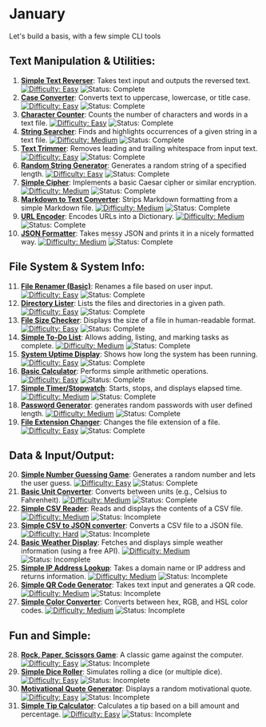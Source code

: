 # January

Let's build a basis, with a few simple CLI tools

## Text Manipulation & Utilities:

1.  **[Simple Text Reverser](./0_Text-Manipulation-Utilities/Day01_TextReverser/)**: Takes text input and outputs the reversed text. [![Difficulty: Easy](https://img.shields.io/badge/Difficulty-Easy-brightgreen)](https://img.shields.io/badge/Difficulty-Easy-brightgreen) ![Status: Complete](https://img.shields.io/badge/Status-Complete-blue)
2.  **[Case Converter](./0_Text-Manipulation-Utilities/Day02_CaseConverter/)**: Converts text to uppercase, lowercase, or title case. [![Difficulty: Easy](https://img.shields.io/badge/Difficulty-Easy-brightgreen)](https://img.shields.io/badge/Difficulty-Easy-brightgreen) ![Status: Complete](https://img.shields.io/badge/Status-Complete-blue)
3.  **[Character Counter](./0_Text-Manipulation-Utilities/Day03_CharacterCounter/)**: Counts the number of characters and words in a text file. [![Difficulty: Easy](https://img.shields.io/badge/Difficulty-Easy-brightgreen)](https://img.shields.io/badge/Difficulty-Easy-brightgreen) ![Status: Complete](https://img.shields.io/badge/Status-Complete-blue)
4.  **[String Searcher](./0_Text-Manipulation-Utilities/Day04_StringSearcher/)**: Finds and highlights occurrences of a given string in a text file. [![Difficulty: Medium](https://img.shields.io/badge/Difficulty-Medium-yellow)](https://img.shields.io/badge/Difficulty-Medium-yellow) ![Status: Complete](https://img.shields.io/badge/Status-Complete-blue)
5.  **[Text Trimmer](./0_Text-Manipulation-Utilities/Day05_TextTrimmer/)**: Removes leading and trailing whitespace from input text. [![Difficulty: Easy](https://img.shields.io/badge/Difficulty-Easy-brightgreen)](https://img.shields.io/badge/Difficulty-Easy-brightgreen) ![Status: Complete](https://img.shields.io/badge/Status-Complete-blue)
6.  **[Random String Generator](./0_Text-Manipulation-Utilities/Day06_RandomStringGenerator/)**: Generates a random string of a specified length. [![Difficulty: Easy](https://img.shields.io/badge/Difficulty-Easy-brightgreen)](https://img.shields.io/badge/Difficulty-Easy-brightgreen) ![Status: Complete](https://img.shields.io/badge/Status-Complete-blue)
7.  **[Simple Cipher](./0_Text-Manipulation-Utilities/Day07_SimpleCipher/)**: Implements a basic Caesar cipher or similar encryption. [![Difficulty: Medium](https://img.shields.io/badge/Difficulty-Medium-yellow)](https://img.shields.io/badge/Difficulty-Medium-yellow) ![Status: Complete](https://img.shields.io/badge/Status-Complete-blue)
8.  **[Markdown to Text Converter](./0_Text-Manipulation-Utilities/Day08_MarkdownToTextConverter/)**: Strips Markdown formatting from a simple Markdown file. [![Difficulty: Medium](https://img.shields.io/badge/Difficulty-Medium-yellow)](https://img.shields.io/badge/Difficulty-Medium-yellow) ![Status: Complete](https://img.shields.io/badge/Status-Complete-blue)
9.  **[URL Encoder](./0_Text-Manipulation-Utilities/Day09_URLEncoder/)**: Encodes URLs into a Dictionary. [![Difficulty: Medium](https://img.shields.io/badge/Difficulty-Medium-yellow)](https://img.shields.io/badge/Difficulty-Medium-yellow) ![Status: Complete](https://img.shields.io/badge/Status-Complete-blue)
10. **[JSON Formatter](./0_Text-Manipulation-Utilities/Day10_JSONFormatter/)**: Takes messy JSON and prints it in a nicely formatted way. [![Difficulty: Medium](https://img.shields.io/badge/Difficulty-Medium-yellow)](https://img.shields.io/badge/Difficulty-Medium-yellow) ![Status: Complete](https://img.shields.io/badge/Status-Complete-blue)

## File System & System Info:

11. **[File Renamer (Basic)](./1_File-System-System-Info/Day11_FileRenamer/)**: Renames a file based on user input. [![Difficulty: Easy](https://img.shields.io/badge/Difficulty-Easy-brightgreen)](https://img.shields.io/badge/Difficulty-Easy-brightgreen) ![Status: Complete](https://img.shields.io/badge/Status-Complete-blue)
12. **[Directory Lister](./1_File-System-System-Info/Day12_DirectoryLister/)**: Lists the files and directories in a given path. [![Difficulty: Easy](https://img.shields.io/badge/Difficulty-Easy-brightgreen)](https://img.shields.io/badge/Difficulty-Easy-brightgreen) ![Status: Complete](https://img.shields.io/badge/Status-Complete-blue)
13. **[File Size Checker](./1_File-System-System-Info/Day13_FileSizeChecker/)**: Displays the size of a file in human-readable format. [![Difficulty: Easy](https://img.shields.io/badge/Difficulty-Easy-brightgreen)](https://img.shields.io/badge/Difficulty-Easy-brightgreen) ![Status: Complete](https://img.shields.io/badge/Status-Complete-blue)
14. **[Simple To-Do List](./1_File-System-System-Info/Day14_ToDoList/)**: Allows adding, listing, and marking tasks as complete. [![Difficulty: Medium](https://img.shields.io/badge/Difficulty-Medium-yellow)](https://img.shields.io/badge/Difficulty-Medium-yellow) ![Status: Complete](https://img.shields.io/badge/Status-Complete-blue)
15. **[System Uptime Display](./1_File-System-System-Info/Day15_SystemUptime/)**: Shows how long the system has been running. [![Difficulty: Easy](https://img.shields.io/badge/Difficulty-Easy-brightgreen)](https://img.shields.io/badge/Difficulty-Easy-brightgreen) ![Status: Complete](https://img.shields.io/badge/Status-Complete-blue)
16. **[Basic Calculator](./1_File-System-System-Info/Day16_Calculator/)**: Performs simple arithmetic operations. [![Difficulty: Easy](https://img.shields.io/badge/Difficulty-Easy-brightgreen)](https://img.shields.io/badge/Difficulty-Easy-brightgreen) ![Status: Complete](https://img.shields.io/badge/Status-Complete-blue)
17. **[Simple Timer/Stopwatch](./1_File-System-System-Info/Day17_TimerStopwatch/)**: Starts, stops, and displays elapsed time. [![Difficulty: Medium](https://img.shields.io/badge/Difficulty-Medium-yellow)](https://img.shields.io/badge/Difficulty-Medium-yellow) ![Status: Complete](https://img.shields.io/badge/Status-Complete-blue)
18. **[Password Generator](./1_File-System-System-Info/Day18_PasswordGenerator/)**: generates random passwords with user defined length. [![Difficulty: Medium](https://img.shields.io/badge/Difficulty-Medium-yellow)](https://img.shields.io/badge/Difficulty-Medium-yellow) ![Status: Complete](https://img.shields.io/badge/Status-Complete-blue)
19. **[File Extension Changer](./1_File-System-System-Info/Day19_FileExtensionChanger/)**: Changes the file extension of a file. [![Difficulty: Easy](https://img.shields.io/badge/Difficulty-Easy-brightgreen)](https://img.shields.io/badge/Difficulty-Easy-brightgreen) ![Status: Complete](https://img.shields.io/badge/Status-Complete-blue)

## Data & Input/Output:

20. **[Simple Number Guessing Game](./2_Data-Input-Output/Day20_NumberGuessingGame/)**: Generates a random number and lets the user guess. [![Difficulty: Easy](https://img.shields.io/badge/Difficulty-Easy-brightgreen)](https://img.shields.io/badge/Difficulty-Easy-brightgreen) ![Status: Complete](https://img.shields.io/badge/Status-Complete-blue)
21. **[Basic Unit Converter](./2_Data-Input-Output/Day21_UnitConverter/)**: Converts between units (e.g., Celsius to Fahrenheit). [![Difficulty: Medium](https://img.shields.io/badge/Difficulty-Medium-yellow)](https://img.shields.io/badge/Difficulty-Medium-yellow) ![Status: Complete](https://img.shields.io/badge/Status-Complete-blue)
22. **[Simple CSV Reader](./2_Data-Input-Output/Day22_CSVReader/)**: Reads and displays the contents of a CSV file. [![Difficulty: Medium](https://img.shields.io/badge/Difficulty-Medium-yellow)](https://img.shields.io/badge/Difficulty-Medium-yellow) ![Status: Incomplete](https://img.shields.io/badge/Status-Incomplete-red)
23. **[Simple CSV to JSON converter](./2_Data-Input-Output/Day23_CSVToJson/)**: Converts a CSV file to a JSON file. [![Difficulty: Hard](https://img.shields.io/badge/Difficulty-Hard-red)](https://img.shields.io/badge/Difficulty-Hard-red) ![Status: Incomplete](https://img.shields.io/badge/Status-Incomplete-red)
24. **[Basic Weather Display](./2_Data-Input-Output/Day24_WeatherDisplay/)**: Fetches and displays simple weather information (using a free API). [![Difficulty: Medium](https://img.shields.io/badge/Difficulty-Medium-yellow)](https://img.shields.io/badge/Difficulty-Medium-yellow) ![Status: Incomplete](https://img.shields.io/badge/Status-Incomplete-red)
25. **[Simple IP Address Lookup](./2_Data-Input-Output/Day25_IPAddressLookup/)**: Takes a domain name or IP address and returns information. [![Difficulty: Medium](https://img.shields.io/badge/Difficulty-Medium-yellow)](https://img.shields.io/badge/Difficulty-Medium-yellow) ![Status: Incomplete](https://img.shields.io/badge/Status-Incomplete-red)
26. **[Simple QR Code Generator](./2_Data-Input-Output/Day26_QRCodeGenerator/)**: Takes text input and generates a QR code. [![Difficulty: Medium](https://img.shields.io/badge/Difficulty-Medium-yellow)](https://img.shields.io/badge/Difficulty-Medium-yellow) ![Status: Incomplete](https://img.shields.io/badge/Status-Incomplete-red)
27. **[Simple Color Converter](./2_Data-Input-Output/Day27_ColorConverter/)**: Converts between hex, RGB, and HSL color codes. [![Difficulty: Medium](https://img.shields.io/badge/Difficulty-Medium-yellow)](https://img.shields.io/badge/Difficulty-Medium-yellow) ![Status: Incomplete](https://img.shields.io/badge/Status-Incomplete-red)

## Fun and Simple:

28. **[Rock, Paper, Scissors Game](./3_Fun-and-Simple/Day28_RockPaperScissors/)**: A classic game against the computer. [![Difficulty: Easy](https://img.shields.io/badge/Difficulty-Easy-brightgreen)](https://img.shields.io/badge/Difficulty-Easy-brightgreen) ![Status: Incomplete](https://img.shields.io/badge/Status-Incomplete-red)
29. **[Simple Dice Roller](./3_Fun-and-Simple/Day29_DiceRoller/)**: Simulates rolling a dice (or multiple dice). [![Difficulty: Easy](https://img.shields.io/badge/Difficulty-Easy-brightgreen)](https://img.shields.io/badge/Difficulty-Easy-brightgreen) ![Status: Incomplete](https://img.shields.io/badge/Status-Incomplete-red)
30. **[Motivational Quote Generator](./3_Fun-and-Simple/Day30_QuoteGenerator/)**: Displays a random motivational quote. [![Difficulty: Easy](https://img.shields.io/badge/Difficulty-Easy-brightgreen)](https://img.shields.io/badge/Difficulty-Easy-brightgreen) ![Status: Incomplete](https://img.shields.io/badge/Status-Incomplete-red)
31. **[Simple Tip Calculator](./3_Fun-and-Simple/Day31_TipCalculator/)**: Calculates a tip based on a bill amount and percentage. [![Difficulty: Easy](https://img.shields.io/badge/Difficulty-Easy-brightgreen)](https://img.shields.io/badge/Difficulty-Easy-brightgreen) ![Status: Incomplete](https://img.shields.io/badge/Status-Incomplete-red)
